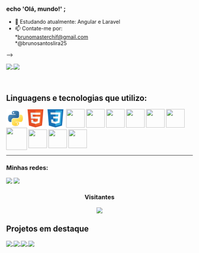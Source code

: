 ### echo 'Olá, mundo!' ;

<!--
**BrunoSantosLira/BrunoSantosLira** is a ✨ _special_ ✨ repository because its `README.md` (this file) appears on your GitHub profile.

Here are some ideas to get you started-->

- 🌱  Estudando atualmente: Angular e Laravel
- 📫 Contate-me por:<br>
     *brunomasterchif@gmail.com<br>
     *@brunosantoslira25

--><br>

<a href="https://github.com/anuraghazra/github-readme-stats">
  <img height=200 align="center" src="https://github-readme-stats.vercel.app/api?username=brunosantoslira&show_icons=true&theme=tokyonight" />
</a>
<a  href="https://github.com/anuraghazra/convoychat">
  <img height=200 align="center" src="https://github-readme-stats.vercel.app/api/top-langs?username=brunosantoslira&layout=compact&langs_count=8&card_width=320&theme=tokyonight" />
</a>

<br>
<br>
<br>
<div>
<h2>Linguagens e tecnologias que utilizo:</h2>
<img align="center" alt="Rafa-Python" height="50" width="50"  src="https://raw.githubusercontent.com/devicons/devicon/master/icons/python/python-original.svg">
<img align="center" alt="Rafa-HTML" height="50" width="50"  src="https://raw.githubusercontent.com/devicons/devicon/master/icons/html5/html5-original.svg">
<img align="center" alt="Rafa-CSS" height="50" width="50"  src="https://raw.githubusercontent.com/devicons/devicon/master/icons/css3/css3-original.svg">
<img align="center" height="50" width="50"  src="https://cdn.jsdelivr.net/gh/devicons/devicon/icons/visualstudio/visualstudio-plain.svg" />
<img align="center" height="50" width="50"  src="https://cdn.jsdelivr.net/gh/devicons/devicon/icons/illustrator/illustrator-line.svg" />      
<img align="center" height="50" width="50"   src="https://cdn.jsdelivr.net/gh/devicons/devicon/icons/javascript/javascript-original.svg" />
<img align="center"height="50" width="50"  src="https://cdn.jsdelivr.net/gh/devicons/devicon/icons/php/php-original.svg" />
<img align="center"height="50" width="50"  src="https://cdn.jsdelivr.net/gh/devicons/devicon/icons/mysql/mysql-original-wordmark.svg" />
<img align="center" height="50" width="50"   src="https://cdn.jsdelivr.net/gh/devicons/devicon/icons/sass/sass-original.svg" />       
<img align="center"height="60" width="56"  src="https://cdn.jsdelivr.net/gh/devicons/devicon/icons/ionic/ionic-original-wordmark.svg" />
<img align="center" height="50" width="50"   src="https://cdn.jsdelivr.net/gh/devicons/devicon/icons/angularjs/angularjs-original.svg" />
<img align="center" height="50" width="50"    src="https://cdn.jsdelivr.net/gh/devicons/devicon/icons/bootstrap/bootstrap-original-wordmark.svg" />
<img align="center" height="50" width="50"    src="https://cdn.jsdelivr.net/gh/devicons/devicon/icons/laravel/laravel-plain-wordmark.svg" />   
</div>

<hr>
<div>
    <h3>Minhas redes:</h3>
  <a href="https://www.instagram.com/brunosantoslira25/" target="_blank"><img src="https://img.shields.io/badge/-Instagram-%23E4405F?style=for-the-badge&logo=instagram&logoColor=white" target="_blank"></a>
  <a href = "mailto:brunomasterchif@gmail.com"><img src="https://img.shields.io/badge/-Gmail-%23333?style=for-the-badge&logo=gmail&logoColor=white" target="_blank"></a>
<br>
    <h3 align="center">Visitantes</h3>
    <p align="center">    
    <img align="center" src="https://profile-counter.glitch.me/BrunoSantosLira/count.svg" >
    </p>
    <p align="center">
    <h2>Projetos em destaque</h2>
        <a href="https://github.com/BrunoSantosLira/App_help_desk">
          <img align="center" src="https://github-readme-stats.vercel.app/api/pin/?username=brunosantoslira&repo=App_help_desk&theme=tokyonight"/>
        </a>
         <a href="https://github.com/BrunoSantosLira/Twitter_clone_MVC">
          <img align="center" src="https://github-readme-stats.vercel.app/api/pin/?username=brunosantoslira&repo=Twitter_clone_MVC&theme=tokyonight"/>
        </a>
         <a href="https://github.com/BrunoSantosLira/Web_App-Weather">
          <img align="center" src="https://github-readme-stats.vercel.app/api/pin/?username=brunosantoslira&repo=Web_App-Weather&theme=tokyonight"/>
        </a>
           <a href="https://github.com/BrunoSantosLira/Quiz-Math">
          <img align="center" src="https://github-readme-stats.vercel.app/api/pin/?username=brunosantoslira&repo=Quiz-Math&theme=tokyonight"/>
        </a>
    </p>
</div>
